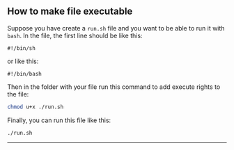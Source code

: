 ## How to make file executable

Suppose you have create a `run.sh` file and you want to be able to run it with `bash`. In the file, the first line should be like this:

```none
#!/bin/sh
```

or like this:

```none
#!/bin/bash
```

Then in the folder with your file run this command to add execute rights to the file:

```bash
chmod u+x ./run.sh
```

Finally, you can run this file like this:

```bash
./run.sh
```

---
